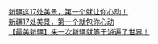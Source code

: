  
[新疆这17处美景，第一个就让你心动！](http://www.dianyue.me/archives/672/ejozfdxhs3ufwy6u/)  
[新疆17处美景，第一个就包你心动](http://www.dianyue.me/archives/714/025o29h1uegzo0v3/)  
[【最美新疆】来一次新疆就等于游遍了世界！](http://www.dianyue.me/archives/245/lkm4nl07ndurwuq6/)